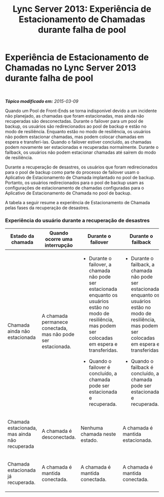 ﻿---
title: "Lync Server 2013: Experiência de Estacionamento de Chamadas durante falha de pool"
TOCTitle: Experiência de Estacionamento de Chamadas durante falha de pool
ms:assetid: f6303e69-8771-492a-9e8b-c3d7ba231309
ms:mtpsurl: https://technet.microsoft.com/pt-br/library/JJ205383(v=OCS.15)
ms:contentKeyID: 49308621
ms.date: 05/19/2016
mtps_version: v=OCS.15
ms.translationtype: HT
---

# Experiência de Estacionamento de Chamadas no Lync Server 2013 durante falha de pool

 

_**Tópico modificado em:** 2015-03-09_

Quando um Pool de Front-Ends se torna indisponível devido a um incidente não planejado, as chamadas que foram estacionadas, mas ainda não recuperadas são desconectadas. Durante o failover para um pool de backup, os usuários são redirecionados ao pool de backup e estão no modo de resiliência. Enquanto estão no modo de resiliência, os usuários não podem estacionar chamadas, mas podem colocar chamadas em espera e transferi-las. Quando o failover estiver concluído, as chamadas podem novamente ser estacionadas e recuperadas normalmente. Durante o failback, os usuários não podem estacionar chamadas até saírem do modo de resiliência.

Durante a recuperação de desastres, os usuários que foram redirecionados para o pool de backup como parte do processo de failover usam o Aplicativo de Estacionamento de Chamada implantado no pool de backup. Portanto, os usuários redirecionados para o pool de backup usam as configurações de estacionamento de chamadas configuradas para o Aplicativo de Estacionamento de Chamada no pool de backup.

A tabela a seguir resume a experiência de Estacionamento de Chamada pelas fases da recuperação de desastres.

### Experiência do usuário durante a recuperação de desastres

<table>
<colgroup>
<col style="width: 25%" />
<col style="width: 25%" />
<col style="width: 25%" />
<col style="width: 25%" />
</colgroup>
<thead>
<tr class="header">
<th>Estado da chamada</th>
<th>Quando ocorre uma interrupção</th>
<th>Durante o failover</th>
<th>Durante o failback</th>
</tr>
</thead>
<tbody>
<tr class="odd">
<td><p>Chamada ainda não estacionada</p></td>
<td><p>A chamada permanece conectada, mas não pode ser estacionada.</p></td>
<td><ul>
<li><p>Durante o failover, a chamada não pode ser estacionada enquanto os usuários estão no modo de resiliência, mas podem ser colocadas em espera e transferidas.</p></li>
<li><p>Quando o failover é concluído, a chamada pode ser estacionada e recuperada.</p></li>
</ul></td>
<td><ul>
<li><p>Durante o failback, a chamada não pode ser estacionada enquanto os usuários estão no modo de resiliência, mas podem ser colocadas em espera e transferidas.</p></li>
<li><p>Quando o failback é concluído, a chamada pode ser estacionada e recuperada.</p></li>
</ul></td>
</tr>
<tr class="even">
<td><p>Chamada estacionada, mas ainda não recuperada</p></td>
<td><p>A chamada é desconectada.</p></td>
<td><p>Nenhuma chamada neste estado.</p></td>
<td><p>A chamada é mantida estacionada.</p></td>
</tr>
<tr class="odd">
<td><p>Chamada estacionada já recuperada.</p></td>
<td><p>A chamada é mantida conectada.</p></td>
<td><p>A chamada é mantida conectada.</p></td>
<td><p>A chamada é mantida conectada.</p></td>
</tr>
</tbody>
</table>


